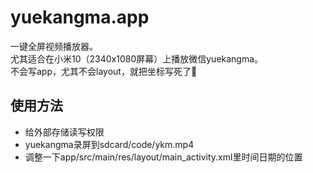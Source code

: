 # yuekangma.app
一键全屏视频播放器。\
尤其适合在小米10（2340x1080屏幕）上播放微信yuekangma。\
不会写app，尤其不会layout，就把坐标写死了🐶

## 使用方法
* 给外部存储读写权限
* yuekangma录屏到sdcard/code/ykm.mp4
* 调整一下app/src/main/res/layout/main_activity.xml里时间日期的位置
